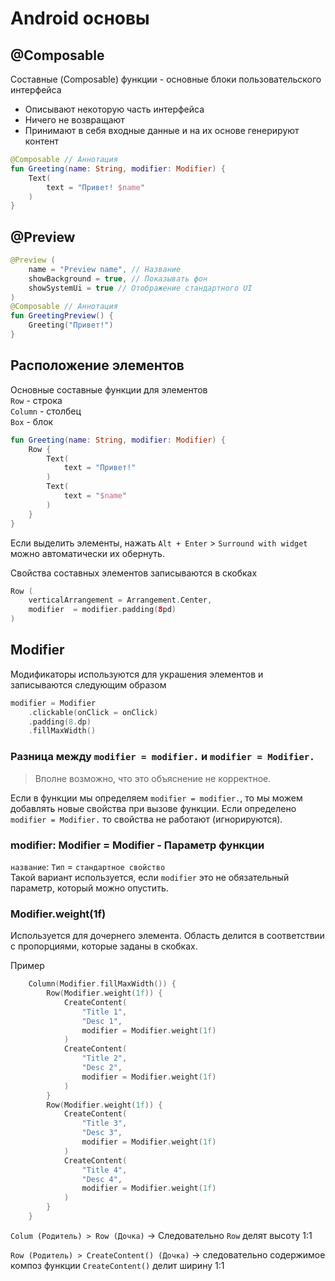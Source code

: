 # Android основы

## @Composable
Составные (Composable) функции - основные блоки пользовательского интерфейса
* Описывают некоторую часть интерфейса
* Ничего не возвращают
* Принимают в себя входные данные и на их основе генерируют контент

```kt
@Composable // Аннотация
fun Greeting(name: String, modifier: Modifier) {
    Text(
        text = "Привет! $name"
    )
}
```

## @Preview
```kt
@Preview (
    name = "Preview name", // Название
    showBackground = true, // Показывать фон
    showSystemUi = true // Отображение стандартного UI
)
@Composable // Аннотация
fun GreetingPreview() {
    Greeting("Привет!")
}
```

## Расположение элементов
Основные составные функции для элементов  
`Row` - строка  
`Column` - столбец  
`Box` - блок  

```kt
fun Greeting(name: String, modifier: Modifier) {
    Row {
        Text(
            text = "Привет!"
        )
        Text(
            text = "$name"
        )
    }
}
```

Если выделить элементы, нажать `Alt + Enter` > `Surround with widget` можно автоматически их обернуть.

Свойства составных элементов записываются в скобках
```kt
Row (
    verticalArrangement = Arrangement.Center,
    modifier  = modifier.padding(8pd)
)
```

## Modifier
Модификаторы используются для украшения элементов и записываются следующим образом
```kt
modifier = Modifier
    .clickable(onClick = onClick)
    .padding(8.dp)
    .fillMaxWidth()
```

### Разница между `modifier = modifier.` и `modifier = Modifier.`
> Вполне возможно, что это объяснение не корректное.   

Если в функции мы определяем `modifier = modifier.`, то мы можем добавлять новые свойства при вызове функции. Если определено `modifier = Modifier.` то свойства не работают (игнорируются).

### modifier: Modifier = Modifier - Параметр функции
`название`: `Тип` = `стандартное свойство`  
Такой вариант используется, если `modifier` это не обязательный параметр, который можно опустить.

### Modifier.weight(1f)
Используется для дочернего элемента. Область делится в соответствии с пропорциями, которые заданы в скобках.

Пример
```kt
    Column(Modifier.fillMaxWidth()) {
        Row(Modifier.weight(1f)) {
            CreateContent(
                "Title 1", 
                "Desc 1", 
                modifier = Modifier.weight(1f)
            )
            CreateContent(
                "Title 2", 
                "Desc 2", 
                modifier = Modifier.weight(1f)
            )
        }
        Row(Modifier.weight(1f)) {
            CreateContent(
                "Title 3", 
                "Desc 3", 
                modifier = Modifier.weight(1f)
            )
            CreateContent(
                "Title 4", 
                "Desc 4", 
                modifier = Modifier.weight(1f)
            )
        }
    }
```
`Colum (Родитель) > Row (Дочка)` -> Следовательно `Row` делят высоту 1:1

`Row (Родитель) > CreateContent() (Дочка)` -> следовательно содержимое композ функции `CreateContent()` делит ширину 1:1